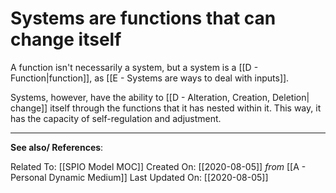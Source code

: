 # Systems are functions that can change itself

A function isn't necessarily a system, but a system is a [[D - Function|function]], as  [[E - Systems are ways to deal with inputs]]. 

Systems, however, have the ability to [[D - Alteration, Creation, Deletion| change]] itself through the functions that it has nested within it. This way, it has the capacity of self-regulation and adjustment. 

---
**See also/ References**:

Related To: [[SPIO Model MOC]]
Created On: [[2020-08-05]] *from* [[A - Personal Dynamic Medium]]
Last Updated On: [[2020-08-05]]